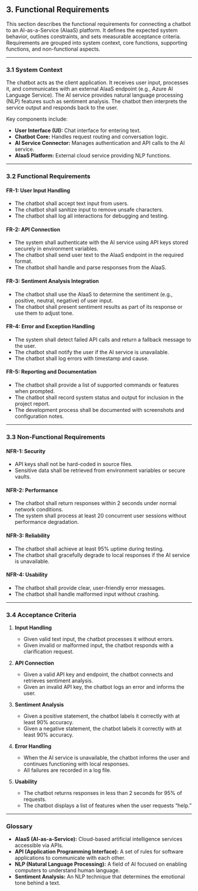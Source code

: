 <!-- /docs/slides/DEV_DOC.md -->

## 3. Functional Requirements

This section describes the functional requirements for connecting a chatbot to an AI-as-a-Service (AIaaS) platform. It defines the expected system behavior, outlines constraints, and sets measurable acceptance criteria. Requirements are grouped into system context, core functions, supporting functions, and non-functional aspects.

---

### 3.1 System Context

The chatbot acts as the client application. It receives user input, processes it, and communicates with an external AIaaS endpoint (e.g., Azure AI Language Service). The AI service provides natural language processing (NLP) features such as sentiment analysis. The chatbot then interprets the service output and responds back to the user.

Key components include:
- **User Interface (UI):** Chat interface for entering text.
- **Chatbot Core:** Handles request routing and conversation logic.
- **AI Service Connector:** Manages authentication and API calls to the AI service.
- **AIaaS Platform:** External cloud service providing NLP functions.

---

### 3.2 Functional Requirements

#### FR-1: User Input Handling
- The chatbot shall accept text input from users.
- The chatbot shall sanitize input to remove unsafe characters.
- The chatbot shall log all interactions for debugging and testing.

#### FR-2: API Connection
- The system shall authenticate with the AI service using API keys stored securely in environment variables.
- The chatbot shall send user text to the AIaaS endpoint in the required format.
- The chatbot shall handle and parse responses from the AIaaS.

#### FR-3: Sentiment Analysis Integration
- The chatbot shall use the AIaaS to determine the sentiment (e.g., positive, neutral, negative) of user input.
- The chatbot shall present sentiment results as part of its response or use them to adjust tone.

#### FR-4: Error and Exception Handling
- The system shall detect failed API calls and return a fallback message to the user.
- The chatbot shall notify the user if the AI service is unavailable.
- The chatbot shall log errors with timestamp and cause.

#### FR-5: Reporting and Documentation
- The chatbot shall provide a list of supported commands or features when prompted.
- The chatbot shall record system status and output for inclusion in the project report.
- The development process shall be documented with screenshots and configuration notes.

---

### 3.3 Non-Functional Requirements

#### NFR-1: Security
- API keys shall not be hard-coded in source files.
- Sensitive data shall be retrieved from environment variables or secure vaults.

#### NFR-2: Performance
- The chatbot shall return responses within 2 seconds under normal network conditions.
- The system shall process at least 20 concurrent user sessions without performance degradation.

#### NFR-3: Reliability
- The chatbot shall achieve at least 95% uptime during testing.
- The chatbot shall gracefully degrade to local responses if the AI service is unavailable.

#### NFR-4: Usability
- The chatbot shall provide clear, user-friendly error messages.
- The chatbot shall handle malformed input without crashing.

---

### 3.4 Acceptance Criteria

1. **Input Handling**
   - Given valid text input, the chatbot processes it without errors.
   - Given invalid or malformed input, the chatbot responds with a clarification request.

2. **API Connection**
   - Given a valid API key and endpoint, the chatbot connects and retrieves sentiment analysis.
   - Given an invalid API key, the chatbot logs an error and informs the user.

3. **Sentiment Analysis**
   - Given a positive statement, the chatbot labels it correctly with at least 90% accuracy.
   - Given a negative statement, the chatbot labels it correctly with at least 90% accuracy.

4. **Error Handling**
   - When the AI service is unavailable, the chatbot informs the user and continues functioning with local responses.
   - All failures are recorded in a log file.

5. **Usability**
   - The chatbot returns responses in less than 2 seconds for 95% of requests.
   - The chatbot displays a list of features when the user requests “help.”

---

### Glossary

- **AIaaS (AI-as-a-Service):** Cloud-based artificial intelligence services accessible via APIs.
- **API (Application Programming Interface):** A set of rules for software applications to communicate with each other.
- **NLP (Natural Language Processing):** A field of AI focused on enabling computers to understand human language.
- **Sentiment Analysis:** An NLP technique that determines the emotional tone behind a text.

